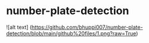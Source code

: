 # number-plate-detection

![alt text] (https://github.com/bhuppi007/number-plate-detection/blob/main/github%20files/1.png?raw=True)
